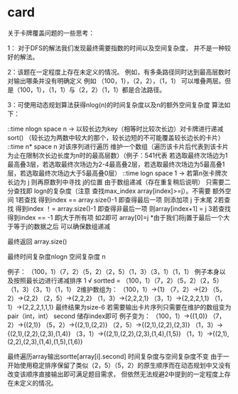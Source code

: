 # card
关于卡牌覆盖问题的一些思考：

1： 对于DFS的解法我们发现最终需要指数的时间以及空间复杂度， 并不是一种较好的解法。

2：该题在一定程度上存在未定义的情况。 例如，有多条路径同时达到最高层数时对输出哪条并没有明确定义 例如 （100，1），（2，2），（1，1） 可以堆叠两层。但是（100，1），（1，1）与（2，2）（1，1）都是合法路径。

3：可使用动态规划算法获得nlog(n)的时间复杂度以及n的额外空间复杂度
算法如下：

::time nlogn  space n -> 以较长边为key（相等时比较次长边）对卡牌进行递减sort() （较长边为两数中较大的那个，较长边短的不可能覆盖较长边长的卡片）
::time n* space n
对该序列进行遍历 维护一个数组（遍历该卡片后代表到该卡片为止在限制次长边长度为n时的最高层数）（例子：541代表 若选取最终次场边为1最高叠3层，若选取最终次场边为2-4最高叠2层，若选取最终次场边为5最高叠1层，若选取最终次场边大于5最高叠0层）
::time logn  space 1 -> 
若第n张卡牌次长边为 j 则再原数列中寻找 j的位置 由于数组递减（存在重复稍后说明）	只需要二分查找即 logn的复杂度（注意 查找max_index array[index]>=j）。不需要	额外空间
1若查找 得到index == array.size()-1 即查得最后一项 则添加项 j 于末尾
2若查找 得到index ！= array.size()-1 即查得非最后一项 则array[index+1] = j
3若查找 得到index == -1 即j大于所有项 如2即可 array[0]=j
*由于我们将j置于最后一个大于等于j的数据之后 可以确保数组递减

最终返回 array.size()

最终时间复杂度nlogn 空间复杂度 n

例子：
（100，1）（7，2）（5，2）（2，5）（1，3）（3，1）（1，1）
例子本身以及按照最长边进行递减排序
1 √ sortted = （100，1）（7，2）（5，2）（2，5）（1，3）（3，1）（1，1）
2维护数组为：
（100，1）->{1}
（7，2）->{2}
（5，2）->{2,2}
（2，5）->{2,2,2}
（1，3）->{2,2,2,1}
（3，1）->{2,2,2,1,1}
（1，1）->{2,2,2,1,1,1}
最终结果为size-6 若需要输出卡片序列只需要在维护的数组变为pair（int，int） second 储存index即可 例子变为：
（100，1）->{(1,0)}
（7，2）->{(2,1)}
（5，2）->{(2,1),(2,2)}
（2，5）->{(2,1),(2,2),(2,3)}
（1，3）->{(2,1),(2,2),(2,3),(1,4)}
（3，1）->{(2,1),(2,2),(2,3),(1,4),(1,5)}
（1，1）->{(2,1),(2,2),(2,3),(1,4),(1,5),(1,6)}

最终遍历array输出sortte[array[i].second]
时间复杂度与空间复杂度不变 由于一开始使用稳定排序保留了类似（2，5）（5，2）的原生顺序而在动态规划中又没有改变该顺序直接输出即可满足题目需求， 但依然无法规避2中提到的一定程度上存在未定义的情况。
